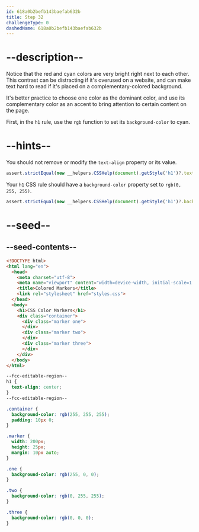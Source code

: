 ```yaml
---
id: 618a0b2befb143baefab632b
title: Step 32
challengeType: 0
dashedName: 618a0b2befb143baefab632b
---
```


# --description--

Notice that the red and cyan colors are very bright right next to each other. This contrast can be distracting if it's overused on a website, and can make text hard to read if it's placed on a complementary-colored background.

It's better practice to choose one color as the dominant color, and use its complementary color as an accent to bring attention to certain content on the page.

First, in the `h1` rule, use the `rgb` function to set its `background-color` to cyan.

# --hints--

You should not remove or modify the `text-align` property or its value.

```js
assert.strictEqual(new __helpers.CSSHelp(document).getStyle('h1')?.textAlign, 'center');
```

Your `h1` CSS rule should have a `background-color` property set to `rgb(0, 255, 255)`.

```js
assert.strictEqual(new __helpers.CSSHelp(document).getStyle('h1')?.backgroundColor, 'rgb(0, 255, 255)');
```

# --seed--

## --seed-contents--

```html
<!DOCTYPE html>
<html lang="en">
  <head>
    <meta charset="utf-8">
    <meta name="viewport" content="width=device-width, initial-scale=1.0">
    <title>Colored Markers</title>
    <link rel="stylesheet" href="styles.css">
  </head>
  <body>
    <h1>CSS Color Markers</h1>
    <div class="container">
      <div class="marker one">
      </div>
      <div class="marker two">
      </div>
      <div class="marker three">
      </div>
    </div>
  </body>
</html>
```

```css
--fcc-editable-region--
h1 {
  text-align: center;
}
--fcc-editable-region--

.container {
  background-color: rgb(255, 255, 255);
  padding: 10px 0;
}

.marker {
  width: 200px;
  height: 25px;
  margin: 10px auto;
}

.one {
  background-color: rgb(255, 0, 0);
}

.two {
  background-color: rgb(0, 255, 255);
}

.three {
  background-color: rgb(0, 0, 0);
}

```
